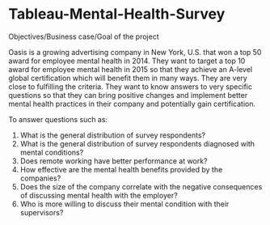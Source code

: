# Tableau-Mental-Health-Survey

Objectives/Business case/Goal of the project

Oasis is a growing advertising company in New York, U.S. that won a top 50 award for employee mental health in 2014. They want to target a top 10 award for employee mental health in 2015 so that they achieve an A-level global certification which will benefit them in many ways. They are very close to fulfilling the criteria. They want to know answers to very specific questions so that they can bring positive changes and implement better mental health practices in their company and potentially gain certification.

To answer questions such as:

1.	What is the general distribution of survey respondents?
2.	What is the general distribution of survey respondents diagnosed with mental conditions?
3.	Does remote working have better performance at work?
4.	How effective are the mental health benefits provided by the companies?
5.	Does the size of the company correlate with the negative consequences of discussing mental health with the employer?
6.	Who is more willing to discuss their mental condition with their supervisors?
